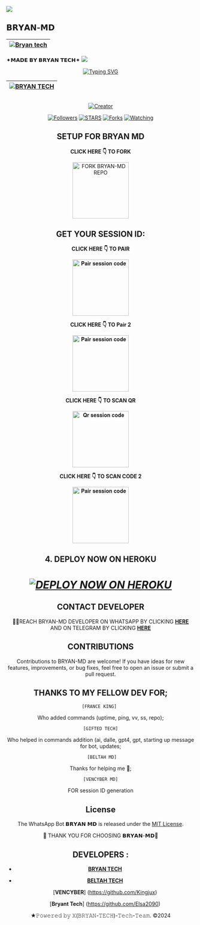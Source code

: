 <a><img src='https://i.imgur.com/LyHic3i.gif'/></a>
## 𝗕𝗥𝗬𝗔𝗡-𝗠𝗗
| [![Bryan tech](https://telegra.ph/file/9f0a735f0587490f6aa44.jpg)](https://github.com/Elsa2090)|
|----|
   ✦𝗠𝗔𝗗𝗘 𝗕𝗬 𝗕𝗥𝗬𝗔𝗡 𝗧𝗘𝗖𝗛✦
<a><img src='https://i.imgur.com/LyHic3i.gif'/></a>

<div align="center">
<a href="https://git.io/typing-svg"><img src="https://readme-typing-svg.demolab.com?font=Black+Ops+One&size=50&pause=1000&color=1BAFBAFF&center=true&width=910&height=100&lines=𝗕𝗥𝗬𝗔𝗡+𝗠𝗗;A+WHATSAPP+BOT;CREATED+BY+𝗕𝗥𝗬𝗔𝗡+𝗧𝗘𝗖𝗛" alt="Typing SVG" /></a>
  </p>
<div align="center">

| [![BRYAN TECH](https://telegra.ph/file/9f0a735f0587490f6aa44.jpg)](https://github.com/Bryanlover1)|
|--------|

<p align="center">
  <a href="#"><img src="http://readme-typing-svg.herokuapp.com?color=d1fa02&center=true&vCenter=true&multiline=false&lines=𝗕𝗥𝗬𝗔𝗡-𝗠𝗗" alt="">
</p>
<p align="center">
<a href="#"><img title="Creator" src="https://img.shields.io/badge/Creator-𝗕𝗥𝗬𝗔𝗡 𝗧𝗘𝗖𝗛-blue.svg?style=for-the-badge&logo=github"></a>
<p/>
<p align="center">
<a href="https://github.com/Bryanlover1?tab=followers"><img title="Followers" src="https://img.shields.io/github/followers/Bryanlover1?label=Followers&style=social"></a>
<a href="https://github.com/Bryanlover1/Bryan-md/stargazers/"><img title="STARS" src="https://img.shields.io/github/stars/Bryanlover1/Bryan-md?&style=social"></a>
<a href="https://github.com/Bryanlover1/Bryan-md/network/members"><img title="Forks" src="https://img.shields.io/github/forks/Bryanlover1/Bryan-md?style=social"></a>
<a href="https://github.com/Bryanlover1/Bryan-md/watchers"><img title="Watching" src="https://img.shields.io/github/watchers/Bryanlover1/Bryan-md?label=Watching&style=social"></a>
  
## SETUP FOR BRYAN MD

**CLICK HERE 👇 TO FORK**

<a href="https://github.com/Bryanlover1/Bryan-md/fork"><img src="https://img.shields.io/badge/BRYAN-MD-black" alt="FORK BRYAN-MD REPO" width="150"></a>

## GET YOUR SESSION ID: 

**CLICK HERE 👇 TO PAIR**

<a href="https://bmw-xmd-251b102dfbde.herokuapp.com/pair"><img src="https://img.shields.io/badge/Pair%20session%20code-white" alt="𝐏𝐚𝐢𝐫 𝐬𝐞𝐬𝐬𝐢𝐨𝐧 𝐜𝐨𝐝𝐞" width="150"></a>

**CLICK HERE 👇 TO Pair 2**

<a href="https://render-session-scanner-by-ibrahim-adams.onrender.com/pair"><img src="https://img.shields.io/badge/Pair%20session%20code-blur" alt="𝐏𝐚𝐢𝐫 𝐬𝐞𝐬𝐬𝐢𝐨𝐧 𝐜𝐨𝐝𝐞" width="150"></a>

**CLICK HERE 👇 TO SCAN QR**

<a href="https://bmw-xmd-251b102dfbde.herokuapp.com/qr"><img src="https://img.shields.io/badge/QR%20session%20code-gold" alt="𝐐𝐫 𝐬𝐞𝐬𝐬𝐢𝐨𝐧 𝐜𝐨𝐝𝐞" width="150"></a>

**CLICK HERE 👇 TO SCAN CODE 2**

<a href="https://ibrahim-tech-qr-1-2-1.onrender.com/"><img src="https://img.shields.io/badge/Pair%20session%20code-pink" alt="𝐏𝐚𝐢𝐫 𝐬𝐞𝐬𝐬𝐢𝐨𝐧 𝐜𝐨𝐝𝐞" width="150"></a>

## 4. DEPLOY NOW ON HEROKU 
<h1 align="center">
 
 ***[![DEPLOY NOW ON HEROKU](https://www.herokucdn.com/deploy/button.svg)](https://dashboard.heroku.com/new?button-url=https://github.com/Bryanlover1/Bryan-md&template=https://github.com/Bryanlover1/Bryan-md.git)***

 ## CONTACT DEVELOPER

👨‍💻REACH BRYAN-MD DEVELOPER ON WHATSAPP BY CLICKING  [**HERE**](https://wa.me/233263176982)  AND ON TELEGRAM BY CLICKING  [**HERE**](https://t.me/Bryan_lover1) 

## CONTRIBUTIONS

Contributions to BRYAN-MD are welcome! If you have ideas for new features, improvements, or bug fixes, feel free to open an issue or submit a pull request. <br>

  ## THANKS TO MY FELLOW DEV FOR;

    [FRANCE KING] 
    
Who added commands (uptime, ping, vv, ss, repo); <br>

    [GIFTED TECH]
    
Who helped in commands addition 
(ai, dalle, gpt4, gpt, starting up message for bot, updates; <br>

     [BELTAH MD]
     
Thanks for helping me 🙇; <br>

     [VENCYBER MD] 
     
FOR session ID generation <br>
    
## License

The WhatsApp Bot 𝗕𝗥𝗬𝗔𝗡 𝗠𝗗 is released under the [MIT License](https://opensource.org/licenses/MIT).

🌟 THANK YOU FOR CHOOSING 𝗕𝗥𝗬𝗔𝗡-𝗠𝗗🌟

## DEVELOPERS :

- [**BRYAN TECH**](https://github.com/Bryanlover1)
- [**BELTAH TECH**](https://github.com/Beltahmd)

  [**VENCYBER**]
  (https://github.com/Kingjux)

  [**Bryant Tech**]
  (https://github.com/Elsa2090) 

★𝙿𝚘𝚠𝚎𝚛𝚎𝚍 𝚋𝚢 𝚇(𝙱𝚁𝚈𝙰𝙽-𝚃𝙴𝙲𝙷)-𝚃𝚎𝚌𝚑-𝚃𝚎𝚊𝚖. ©2024
